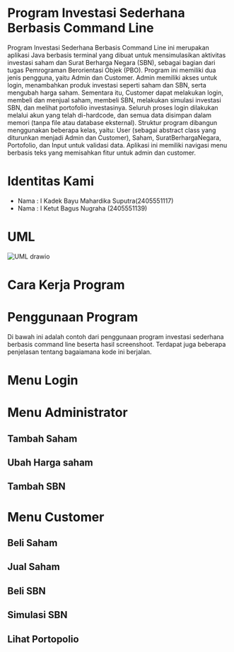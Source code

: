 #  Program Investasi Sederhana Berbasis Command Line
Program Investasi Sederhana Berbasis Command Line ini merupakan aplikasi Java berbasis terminal yang dibuat untuk mensimulasikan aktivitas investasi saham dan Surat Berharga Negara (SBN), sebagai bagian dari tugas Pemrograman Berorientasi Objek (PBO). Program ini memiliki dua jenis pengguna, yaitu Admin dan Customer. Admin memiliki akses untuk login, menambahkan produk investasi seperti saham dan SBN, serta mengubah harga saham. Sementara itu, Customer dapat melakukan login, membeli dan menjual saham, membeli SBN, melakukan simulasi investasi SBN, dan melihat portofolio investasinya. Seluruh proses login dilakukan melalui akun yang telah di-hardcode, dan semua data disimpan dalam memori (tanpa file atau database eksternal). Struktur program dibangun menggunakan beberapa kelas, yaitu: User (sebagai abstract class yang diturunkan menjadi Admin dan Customer), Saham, SuratBerhargaNegara, Portofolio, dan Input untuk validasi data. Aplikasi ini memiliki navigasi menu berbasis teks yang memisahkan fitur untuk admin dan customer. 

# Identitas Kami
- Nama  : I Kadek Bayu Mahardika Suputra(2405551117)
- Nama  : I Ketut Bagus Nugraha (2405551139)
  
# UML
![UML drawio](https://github.com/user-attachments/assets/b4e652b4-9144-48b7-990c-6fdb601a6e06)


# Cara Kerja  Program

# Penggunaan Program 
Di bawah ini adalah contoh dari penggunaan program investasi sederhana berbasis command line beserta hasil screenshoot. Terdapat juga beberapa penjelasan tentang bagaiamana kode ini berjalan.

# Menu Login

# Menu Administrator
## Tambah Saham
## Ubah Harga saham
## Tambah SBN

# Menu Customer
## Beli Saham
## Jual Saham
## Beli SBN
## Simulasi SBN
## Lihat Portopolio
